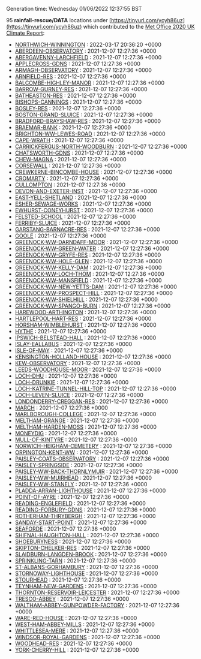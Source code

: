 Generation time: Wednesday 01/06/2022 12:37:55 BST

95 **rainfall-rescue/DATA** locations under [https://tinyurl.com/ycyh86uz](https://tinyurl.com/ycyh86uz) which contributed to the [Met Office 2020 UK Climate Report](https://www.metoffice.gov.uk/research/climate/maps-and-data/about/state-of-climate):

* [NORTHWICH-WINNINGTON](https://tinyurl.com/ycyh86uz/NORTHWICH-WINNINGTON) : 2022-03-17 20:36:20 +0000 
* [ABERDEEN-OBSERVATORY](https://tinyurl.com/ycyh86uz/ABERDEEN-OBSERVATORY) : 2021-12-07 12:27:36 +0000 
* [ABERGAVENNY-LARCHFIELD](https://tinyurl.com/ycyh86uz/ABERGAVENNY-LARCHFIELD) : 2021-12-07 12:27:36 +0000 
* [APPLECROSS-GDNS](https://tinyurl.com/ycyh86uz/APPLECROSS-GDNS) : 2021-12-07 12:27:36 +0000 
* [ARMAGH-OBSERVATORY](https://tinyurl.com/ycyh86uz/ARMAGH-OBSERVATORY) : 2021-12-07 12:27:36 +0000 
* [ARNFIELD-RES](https://tinyurl.com/ycyh86uz/ARNFIELD-RES) : 2021-12-07 12:27:36 +0000 
* [BALCOMBE-HIGHLEY-MANOR](https://tinyurl.com/ycyh86uz/BALCOMBE-HIGHLEY-MANOR) : 2021-12-07 12:27:36 +0000 
* [BARROW-GURNEY-RES](https://tinyurl.com/ycyh86uz/BARROW-GURNEY-RES) : 2021-12-07 12:27:36 +0000 
* [BATHEASTON-RES](https://tinyurl.com/ycyh86uz/BATHEASTON-RES) : 2021-12-07 12:27:36 +0000 
* [BISHOPS-CANNINGS](https://tinyurl.com/ycyh86uz/BISHOPS-CANNINGS) : 2021-12-07 12:27:36 +0000 
* [BOSLEY-RES](https://tinyurl.com/ycyh86uz/BOSLEY-RES) : 2021-12-07 12:27:36 +0000 
* [BOSTON-GRAND-SLUICE](https://tinyurl.com/ycyh86uz/BOSTON-GRAND-SLUICE) : 2021-12-07 12:27:36 +0000 
* [BRADFORD-BRAYSHAW-RES](https://tinyurl.com/ycyh86uz/BRADFORD-BRAYSHAW-RES) : 2021-12-07 12:27:36 +0000 
* [BRAEMAR-BANK](https://tinyurl.com/ycyh86uz/BRAEMAR-BANK) : 2021-12-07 12:27:36 +0000 
* [BRIGHTON-WW-LEWES-ROAD](https://tinyurl.com/ycyh86uz/BRIGHTON-WW-LEWES-ROAD) : 2021-12-07 12:27:36 +0000 
* [CAPE-WRATH](https://tinyurl.com/ycyh86uz/CAPE-WRATH) : 2021-12-07 12:27:36 +0000 
* [CARRICKFERGUS-NORTH-WOODBURN](https://tinyurl.com/ycyh86uz/CARRICKFERGUS-NORTH-WOODBURN) : 2021-12-07 12:27:36 +0000 
* [CHATSWORTH-GDNS](https://tinyurl.com/ycyh86uz/CHATSWORTH-GDNS) : 2021-12-07 12:27:36 +0000 
* [CHEW-MAGNA](https://tinyurl.com/ycyh86uz/CHEW-MAGNA) : 2021-12-07 12:27:36 +0000 
* [CORSEWALL](https://tinyurl.com/ycyh86uz/CORSEWALL) : 2021-12-07 12:27:36 +0000 
* [CREWKERNE-BINCOMBE-HOUSE](https://tinyurl.com/ycyh86uz/CREWKERNE-BINCOMBE-HOUSE) : 2021-12-07 12:27:36 +0000 
* [CROMARTY](https://tinyurl.com/ycyh86uz/CROMARTY) : 2021-12-07 12:27:36 +0000 
* [CULLOMPTON](https://tinyurl.com/ycyh86uz/CULLOMPTON) : 2021-12-07 12:27:36 +0000 
* [DEVON-AND-EXETER-INST](https://tinyurl.com/ycyh86uz/DEVON-AND-EXETER-INST) : 2021-12-07 12:27:36 +0000 
* [EAST-YELL-SHETLAND](https://tinyurl.com/ycyh86uz/EAST-YELL-SHETLAND) : 2021-12-07 12:27:36 +0000 
* [ESHER-SEWAGE-WORKS](https://tinyurl.com/ycyh86uz/ESHER-SEWAGE-WORKS) : 2021-12-07 12:27:36 +0000 
* [EWHURST-CONEYHURST](https://tinyurl.com/ycyh86uz/EWHURST-CONEYHURST) : 2021-12-07 12:27:36 +0000 
* [FELSTED-SCHOOL](https://tinyurl.com/ycyh86uz/FELSTED-SCHOOL) : 2021-12-07 12:27:36 +0000 
* [FERRIBY-SLUICE](https://tinyurl.com/ycyh86uz/FERRIBY-SLUICE) : 2021-12-07 12:27:36 +0000 
* [GARSTANG-BARNACRE-RES](https://tinyurl.com/ycyh86uz/GARSTANG-BARNACRE-RES) : 2021-12-07 12:27:36 +0000 
* [GOOLE](https://tinyurl.com/ycyh86uz/GOOLE) : 2021-12-07 12:27:36 +0000 
* [GREENOCK-WW-DARNDAFF-MOOR](https://tinyurl.com/ycyh86uz/GREENOCK-WW-DARNDAFF-MOOR) : 2021-12-07 12:27:36 +0000 
* [GREENOCK-WW-GREEN-WATER](https://tinyurl.com/ycyh86uz/GREENOCK-WW-GREEN-WATER) : 2021-12-07 12:27:36 +0000 
* [GREENOCK-WW-GRYFE-RES](https://tinyurl.com/ycyh86uz/GREENOCK-WW-GRYFE-RES) : 2021-12-07 12:27:36 +0000 
* [GREENOCK-WW-HOLE-GLEN](https://tinyurl.com/ycyh86uz/GREENOCK-WW-HOLE-GLEN) : 2021-12-07 12:27:36 +0000 
* [GREENOCK-WW-KELLY-DAM](https://tinyurl.com/ycyh86uz/GREENOCK-WW-KELLY-DAM) : 2021-12-07 12:27:36 +0000 
* [GREENOCK-WW-LOCH-THOM](https://tinyurl.com/ycyh86uz/GREENOCK-WW-LOCH-THOM) : 2021-12-07 12:27:36 +0000 
* [GREENOCK-WW-MANSFIELD](https://tinyurl.com/ycyh86uz/GREENOCK-WW-MANSFIELD) : 2021-12-07 12:27:36 +0000 
* [GREENOCK-WW-NEW-YETTS-DAM](https://tinyurl.com/ycyh86uz/GREENOCK-WW-NEW-YETTS-DAM) : 2021-12-07 12:27:36 +0000 
* [GREENOCK-WW-PROSPECT-HILL](https://tinyurl.com/ycyh86uz/GREENOCK-WW-PROSPECT-HILL) : 2021-12-07 12:27:36 +0000 
* [GREENOCK-WW-SHIELHILL](https://tinyurl.com/ycyh86uz/GREENOCK-WW-SHIELHILL) : 2021-12-07 12:27:36 +0000 
* [GREENOCK-WW-SPANGO-BURN](https://tinyurl.com/ycyh86uz/GREENOCK-WW-SPANGO-BURN) : 2021-12-07 12:27:36 +0000 
* [HAREWOOD-ARTHINGTON](https://tinyurl.com/ycyh86uz/HAREWOOD-ARTHINGTON) : 2021-12-07 12:27:36 +0000 
* [HARTLEPOOL-HART-RES](https://tinyurl.com/ycyh86uz/HARTLEPOOL-HART-RES) : 2021-12-07 12:27:36 +0000 
* [HORSHAM-WIMBLEHURST](https://tinyurl.com/ycyh86uz/HORSHAM-WIMBLEHURST) : 2021-12-07 12:27:36 +0000 
* [HYTHE](https://tinyurl.com/ycyh86uz/HYTHE) : 2021-12-07 12:27:36 +0000 
* [IPSWICH-BELSTEAD-HALL](https://tinyurl.com/ycyh86uz/IPSWICH-BELSTEAD-HALL) : 2021-12-07 12:27:36 +0000 
* [ISLAY-EALLABUS](https://tinyurl.com/ycyh86uz/ISLAY-EALLABUS) : 2021-12-07 12:27:36 +0000 
* [ISLE-OF-MAY](https://tinyurl.com/ycyh86uz/ISLE-OF-MAY) : 2021-12-07 12:27:36 +0000 
* [KENSINGTON-HOLLAND-HOUSE](https://tinyurl.com/ycyh86uz/KENSINGTON-HOLLAND-HOUSE) : 2021-12-07 12:27:36 +0000 
* [KEW-OBSERVATORY](https://tinyurl.com/ycyh86uz/KEW-OBSERVATORY) : 2021-12-07 12:27:36 +0000 
* [LEEDS-WOODHOUSE-MOOR](https://tinyurl.com/ycyh86uz/LEEDS-WOODHOUSE-MOOR) : 2021-12-07 12:27:36 +0000 
* [LOCH-DHU](https://tinyurl.com/ycyh86uz/LOCH-DHU) : 2021-12-07 12:27:36 +0000 
* [LOCH-DRUNKIE](https://tinyurl.com/ycyh86uz/LOCH-DRUNKIE) : 2021-12-07 12:27:36 +0000 
* [LOCH-KATRINE-TUNNEL-HILL-TOP](https://tinyurl.com/ycyh86uz/LOCH-KATRINE-TUNNEL-HILL-TOP) : 2021-12-07 12:27:36 +0000 
* [LOCH-LEVEN-SLUICE](https://tinyurl.com/ycyh86uz/LOCH-LEVEN-SLUICE) : 2021-12-07 12:27:36 +0000 
* [LONDONDERRY-CREGGAN-RES](https://tinyurl.com/ycyh86uz/LONDONDERRY-CREGGAN-RES) : 2021-12-07 12:27:36 +0000 
* [MARCH](https://tinyurl.com/ycyh86uz/MARCH) : 2021-12-07 12:27:36 +0000 
* [MARLBOROUGH-COLLEGE](https://tinyurl.com/ycyh86uz/MARLBOROUGH-COLLEGE) : 2021-12-07 12:27:36 +0000 
* [MELTHAM-GRANGE](https://tinyurl.com/ycyh86uz/MELTHAM-GRANGE) : 2021-12-07 12:27:36 +0000 
* [MELTHAM-HARDEN-MOSS](https://tinyurl.com/ycyh86uz/MELTHAM-HARDEN-MOSS) : 2021-12-07 12:27:36 +0000 
* [MONEYDIG](https://tinyurl.com/ycyh86uz/MONEYDIG) : 2021-12-07 12:27:36 +0000 
* [MULL-OF-KINTYRE](https://tinyurl.com/ycyh86uz/MULL-OF-KINTYRE) : 2021-12-07 12:27:36 +0000 
* [NORWICH-HEIGHAM-CEMETERY](https://tinyurl.com/ycyh86uz/NORWICH-HEIGHAM-CEMETERY) : 2021-12-07 12:27:36 +0000 
* [ORPINGTON-KENT-WW](https://tinyurl.com/ycyh86uz/ORPINGTON-KENT-WW) : 2021-12-07 12:27:36 +0000 
* [PAISLEY-COATS-OBSERVATORY](https://tinyurl.com/ycyh86uz/PAISLEY-COATS-OBSERVATORY) : 2021-12-07 12:27:36 +0000 
* [PAISLEY-SPRINGSIDE](https://tinyurl.com/ycyh86uz/PAISLEY-SPRINGSIDE) : 2021-12-07 12:27:36 +0000 
* [PAISLEY-WW-BACK-THORNLYMUIR](https://tinyurl.com/ycyh86uz/PAISLEY-WW-BACK-THORNLYMUIR) : 2021-12-07 12:27:36 +0000 
* [PAISLEY-WW-MUIRHEAD](https://tinyurl.com/ycyh86uz/PAISLEY-WW-MUIRHEAD) : 2021-12-07 12:27:36 +0000 
* [PAISLEY-WW-STANELY](https://tinyurl.com/ycyh86uz/PAISLEY-WW-STANELY) : 2021-12-07 12:27:36 +0000 
* [PLADDA-ARRAN-LIGHTHOUSE](https://tinyurl.com/ycyh86uz/PLADDA-ARRAN-LIGHTHOUSE) : 2021-12-07 12:27:36 +0000 
* [POINT-OF-AYRE](https://tinyurl.com/ycyh86uz/POINT-OF-AYRE) : 2021-12-07 12:27:36 +0000 
* [READING-ENGLEFIELD](https://tinyurl.com/ycyh86uz/READING-ENGLEFIELD) : 2021-12-07 12:27:36 +0000 
* [READING-FORBURY-GDNS](https://tinyurl.com/ycyh86uz/READING-FORBURY-GDNS) : 2021-12-07 12:27:36 +0000 
* [ROTHERHAM-THRYBERGH](https://tinyurl.com/ycyh86uz/ROTHERHAM-THRYBERGH) : 2021-12-07 12:27:36 +0000 
* [SANDAY-START-POINT](https://tinyurl.com/ycyh86uz/SANDAY-START-POINT) : 2021-12-07 12:27:36 +0000 
* [SEAFORDE](https://tinyurl.com/ycyh86uz/SEAFORDE) : 2021-12-07 12:27:36 +0000 
* [SHIFNAL-HAUGHTON-HALL](https://tinyurl.com/ycyh86uz/SHIFNAL-HAUGHTON-HALL) : 2021-12-07 12:27:36 +0000 
* [SHOEBURYNESS](https://tinyurl.com/ycyh86uz/SHOEBURYNESS) : 2021-12-07 12:27:36 +0000 
* [SKIPTON-CHELKER-RES](https://tinyurl.com/ycyh86uz/SKIPTON-CHELKER-RES) : 2021-12-07 12:27:36 +0000 
* [SLAIDBURN-LANGDEN-BROOK](https://tinyurl.com/ycyh86uz/SLAIDBURN-LANGDEN-BROOK) : 2021-12-07 12:27:36 +0000 
* [SPRINKLING-TARN](https://tinyurl.com/ycyh86uz/SPRINKLING-TARN) : 2021-12-07 12:27:36 +0000 
* [ST-ALBANS-GORHAMBURY](https://tinyurl.com/ycyh86uz/ST-ALBANS-GORHAMBURY) : 2021-12-07 12:27:36 +0000 
* [STORNOWAY-LIGHTHOUSE](https://tinyurl.com/ycyh86uz/STORNOWAY-LIGHTHOUSE) : 2021-12-07 12:27:36 +0000 
* [STOURHEAD](https://tinyurl.com/ycyh86uz/STOURHEAD) : 2021-12-07 12:27:36 +0000 
* [TEYNHAM-NEW-GARDENS](https://tinyurl.com/ycyh86uz/TEYNHAM-NEW-GARDENS) : 2021-12-07 12:27:36 +0000 
* [THORNTON-RESERVOIR-LEICESTER](https://tinyurl.com/ycyh86uz/THORNTON-RESERVOIR-LEICESTER) : 2021-12-07 12:27:36 +0000 
* [TRESCO-ABBEY](https://tinyurl.com/ycyh86uz/TRESCO-ABBEY) : 2021-12-07 12:27:36 +0000 
* [WALTHAM-ABBEY-GUNPOWDER-FACTORY](https://tinyurl.com/ycyh86uz/WALTHAM-ABBEY-GUNPOWDER-FACTORY) : 2021-12-07 12:27:36 +0000 
* [WARE-RED-HOUSE](https://tinyurl.com/ycyh86uz/WARE-RED-HOUSE) : 2021-12-07 12:27:36 +0000 
* [WEST-HAM-ABBEY-MILLS](https://tinyurl.com/ycyh86uz/WEST-HAM-ABBEY-MILLS) : 2021-12-07 12:27:36 +0000 
* [WHITTLESEA-MERE](https://tinyurl.com/ycyh86uz/WHITTLESEA-MERE) : 2021-12-07 12:27:36 +0000 
* [WINDSOR-ROYAL-GARDENS](https://tinyurl.com/ycyh86uz/WINDSOR-ROYAL-GARDENS) : 2021-12-07 12:27:36 +0000 
* [WOODHEAD-RES](https://tinyurl.com/ycyh86uz/WOODHEAD-RES) : 2021-12-07 12:27:36 +0000 
* [YORK-CHERRY-HILL](https://tinyurl.com/ycyh86uz/YORK-CHERRY-HILL) : 2021-12-07 12:27:36 +0000 













